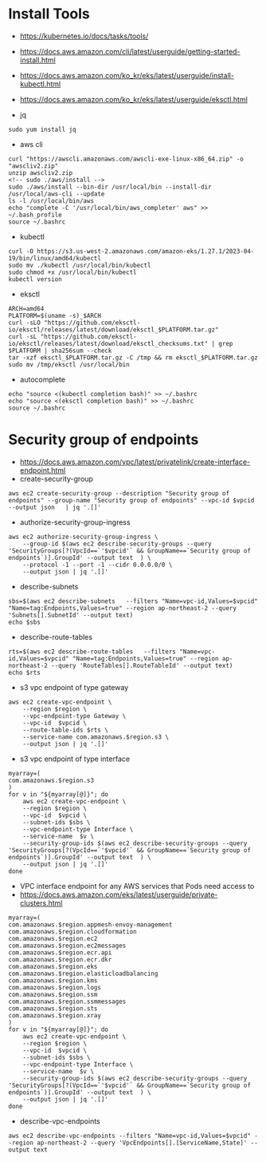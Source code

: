# Install Tools
* https://kubernetes.io/docs/tasks/tools/
* https://docs.aws.amazon.com/cli/latest/userguide/getting-started-install.html
* https://docs.aws.amazon.com/ko_kr/eks/latest/userguide/install-kubectl.html
* https://docs.aws.amazon.com/ko_kr/eks/latest/userguide/eksctl.html

* jq
```
sudo yum install jq
```

* aws cli
```
curl "https://awscli.amazonaws.com/awscli-exe-linux-x86_64.zip" -o "awscliv2.zip"
unzip awscliv2.zip
<!-- sudo ./aws/install -->
sudo ./aws/install --bin-dir /usr/local/bin --install-dir /usr/local/aws-cli --update
ls -l /usr/local/bin/aws
echo "complete -C '/usr/local/bin/aws_completer' aws" >> ~/.bash_profile
source ~/.bashrc

```

* kubectl
```
curl -O https://s3.us-west-2.amazonaws.com/amazon-eks/1.27.1/2023-04-19/bin/linux/amd64/kubectl
sudo mv ./kubectl /usr/local/bin/kubectl
sudo chmod +x /usr/local/bin/kubectl
kubectl version

```

* eksctl
```
ARCH=amd64
PLATFORM=$(uname -s)_$ARCH
curl -sLO "https://github.com/eksctl-io/eksctl/releases/latest/download/eksctl_$PLATFORM.tar.gz"
curl -sL "https://github.com/eksctl-io/eksctl/releases/latest/download/eksctl_checksums.txt" | grep $PLATFORM | sha256sum --check
tar -xzf eksctl_$PLATFORM.tar.gz -C /tmp && rm eksctl_$PLATFORM.tar.gz
sudo mv /tmp/eksctl /usr/local/bin

```

* autocomplete
```
echo "source <(kubectl completion bash)" >> ~/.bashrc
echo "source <(eksctl completion bash)" >> ~/.bashrc
source ~/.bashrc

```

# Security group of endpoints
* https://docs.aws.amazon.com/vpc/latest/privatelink/create-interface-endpoint.html
* create-security-group
```
aws ec2 create-security-group --description "Security group of endpoints" --group-name "Security group of endpoints" --vpc-id $vpcid --output json   | jq '.[]'

```

* authorize-security-group-ingress
```
aws ec2 authorize-security-group-ingress \
    --group-id $(aws ec2 describe-security-groups --query 'SecurityGroups[?(VpcId==`'$vpcid'` && GroupName==`Security group of endpoints`)].GroupId' --output text  ) \
    --protocol -1 --port -1 --cidr 0.0.0.0/0 \
    --output json | jq '.[]'

```

* describe-subnets
```
sbs=$(aws ec2 describe-subnets   --filters "Name=vpc-id,Values=$vpcid" "Name=tag:Endpoints,Values=true" --region ap-northeast-2 --query 'Subnets[].SubnetId' --output text)
echo $sbs

```

* describe-route-tables
```
rts=$(aws ec2 describe-route-tables   --filters "Name=vpc-id,Values=$vpcid" "Name=tag:Endpoints,Values=true" --region ap-northeast-2 --query 'RouteTables[].RouteTableId' --output text)
echo $rts

```

* s3 vpc endpoint of type gateway
```
aws ec2 create-vpc-endpoint \
    --region $region \
    --vpc-endpoint-type Gateway \
    --vpc-id  $vpcid \
    --route-table-ids $rts \
    --service-name com.amazonaws.$region.s3 \
    --output json | jq '.[]'

```

* s3 vpc endpoint of type interface
```
myarray=(
com.amazonaws.$region.s3
)
for v in "${myarray[@]}"; do
    aws ec2 create-vpc-endpoint \
    --region $region \
    --vpc-id  $vpcid \
    --subnet-ids $sbs \
    --vpc-endpoint-type Interface \
    --service-name  $v \
    --security-group-ids $(aws ec2 describe-security-groups --query 'SecurityGroups[?(VpcId==`'$vpcid'` && GroupName==`Security group of endpoints`)].GroupId' --output text  ) \
    --output json | jq '.[]'
done

```

* VPC interface endpoint for any AWS services that Pods need access to
* https://docs.aws.amazon.com/eks/latest/userguide/private-clusters.html
```
myarray=(
com.amazonaws.$region.appmesh-envoy-management
com.amazonaws.$region.cloudformation
com.amazonaws.$region.ec2
com.amazonaws.$region.ec2messages
com.amazonaws.$region.ecr.api
com.amazonaws.$region.ecr.dkr
com.amazonaws.$region.eks
com.amazonaws.$region.elasticloadbalancing
com.amazonaws.$region.kms
com.amazonaws.$region.logs
com.amazonaws.$region.ssm
com.amazonaws.$region.ssmmessages
com.amazonaws.$region.sts
com.amazonaws.$region.xray
)
for v in "${myarray[@]}"; do
    aws ec2 create-vpc-endpoint \
    --region $region \
    --vpc-id  $vpcid \
    --subnet-ids $sbs \
    --vpc-endpoint-type Interface \
    --service-name  $v \
    --security-group-ids $(aws ec2 describe-security-groups --query 'SecurityGroups[?(VpcId==`'$vpcid'` && GroupName==`Security group of endpoints`)].GroupId' --output text  ) \
    --output json | jq '.[]'
done

```

* describe-vpc-endpoints
```
aws ec2 describe-vpc-endpoints --filters "Name=vpc-id,Values=$vpcid" --region ap-northeast-2 --query 'VpcEndpoints[].[ServiceName,State]' --output text
```

